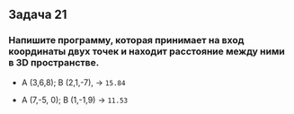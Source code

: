 ## Задача 21

### Напишите программу, которая принимает на вход координаты двух точек и находит расстояние между ними в 3D пространстве.

* A (3,6,8); B (2,1,-7), -> ` 15.84 `

* A (7,-5, 0); B (1,-1,9) -> ` 11.53 `